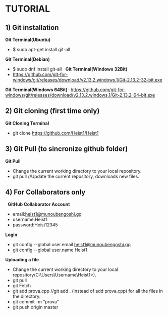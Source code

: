 # TUTORIAL

## 1) Git installation

**Git Terminal(Ubuntu)**
- $ sudo apt-get install git-all

**Git Terminal(Debian)**
- $ sudo dnf install git-all
 
**Git Terminal(Windows 32Bit)**
- https://github.com/git-for-windows/git/releases/download/v2.13.2.windows.1/Git-2.13.2-32-bit.exe

**Git Terminal(Windows 64Bit)**- https://github.com/git-for-windows/git/releases/download/v2.13.2.windows.1/Git-2.13.2-64-bit.exe
 
 
 
## 2) Git cloning (first time only)

**Git Cloning Terminal**
- git clone https://github.com/Heist1/Heist1
 
 
 
## 3) Git Pull (to sincronize github folder)

**Git Pull**
- Change the current working directory to your local repository.
- git pull               //Update the current repository, downloads new files.
 
 
 
## 4) For Collaborators only
 
**GitHub Collaborator Account**
- email:heist1@munoubengoshi.gq
- username:Heist1
- password:Heist12345

**Login**
- git config --global user.email heist1@munoubengoshi.gq
- git config --global user.name Heist1

**Uploading a file**
- Change the current working directory to your local repository(C:\Users\Username\Heist1>).
- git pull
- git Fetch
- git add prova.cpp         //git add . (instead of add prova.cpp) for all the files in the directory.
- git commit -m "prova"
- git push origin master
